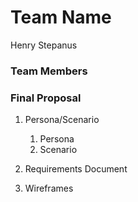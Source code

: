 # Team Name
Henry Stepanus
### Team Members

### Final Proposal
1. Persona/Scenario
    1. Persona
    2. Scenario
2. Requirements Document

3. Wireframes






